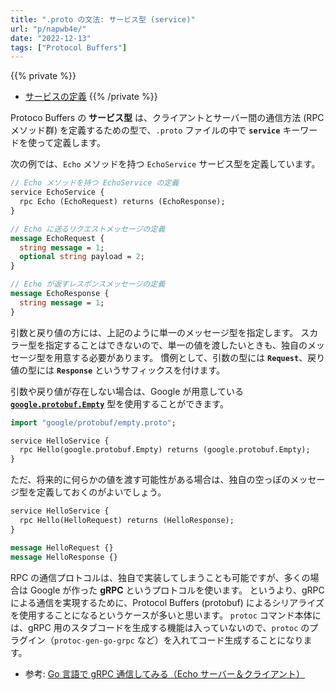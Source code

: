 ```yaml
---
title: ".proto の文法: サービス型 (service)"
url: "p/napwb4e/"
date: "2022-12-13"
tags: ["Protocol Buffers"]
---
```


{{% private %}}
- [サービスの定義](https://developers.google.com/protocol-buffers/docs/proto3#services)
{{% /private %}}

Protoco Buffers の __サービス型__ は、クライアントとサーバー間の通信方法 (RPC メソッド群) を定義するための型で、`.proto` ファイルの中で __`service`__ キーワードを使って定義します。

次の例では、`Echo` メソッドを持つ `EchoService` サービス型を定義しています。

```proto
// Echo メソッドを持つ EchoService の定義
service EchoService {
  rpc Echo (EchoRequest) returns (EchoResponse);
}

// Echo に送るリクエストメッセージの定義
message EchoRequest {
  string message = 1;
  optional string payload = 2;
}

// Echo が返すレスポンスメッセージの定義
message EchoResponse {
  string message = 1;
}
```

引数と戻り値の方には、上記のように単一のメッセージ型を指定します。
スカラー型を指定することはできないので、単一の値を渡したいときも、独自のメッセージ型を用意する必要があります。
慣例として、引数の型には __`Request`__、戻り値の型には __`Response`__ というサフィックスを付けます。

引数や戻り値が存在しない場合は、Google が用意している [__`google.protobuf.Empty`__](https://github.com/protocolbuffers/protobuf/blob/main/src/google/protobuf/empty.proto) 型を使用することができます。

```proto
import "google/protobuf/empty.proto";

service HelloService {
  rpc Hello(google.protobuf.Empty) returns (google.protobuf.Empty);
}
```

ただ、将来的に何らかの値を渡す可能性がある場合は、独自の空っぽのメッセージ型を定義しておくのがよいでしょう。

```proto
service HelloService {
  rpc Hello(HelloRequest) returns (HelloResponse);
}

message HelloRequest {}
message HelloResponse {}
```

RPC の通信プロトコルは、独自で実装してしまうことも可能ですが、多くの場合は Google が作った __gRPC__ というプロトコルを使います。
というより、gRPC による通信を実現するために、Protocol Buffers (protobuf) によるシリアライズを使用することになるというケースが多いと思います。
`protoc` コマンド本体には、gRPC 用のスタブコードを生成する機能は入っていないので、`protoc` のプラグイン（`protoc-gen-go-grpc` など）を入れてコード生成することになります。

- 参考: [Go 言語で gRPC 通信してみる（Echo サーバー＆クライアント）](/p/ij4jv9k/)

